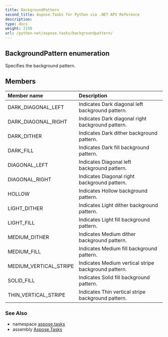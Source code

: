 ```yaml
---
title: BackgroundPattern
second_title: Aspose.Tasks for Python via .NET API Reference
description: 
type: docs
weight: 2150
url: /python-net/aspose.tasks/backgroundpattern/
---
```


## BackgroundPattern enumeration

Specifies the background pattern.

## Members
| Member name | Description |
| :- | :- |
|DARK_DIAGONAL_LEFT|Indicates Dark diagonal left background pattern.|
|DARK_DIAGONAL_RIGHT|Indicates Dark diagonal right background pattern.|
|DARK_DITHER|Indicates Dark dither background pattern.|
|DARK_FILL|Indicates Dark fill background pattern.|
|DIAGONAL_LEFT|Indicates Diagonal left background pattern.|
|DIAGONAL_RIGHT|Indicates Diagonal right background pattern.|
|HOLLOW|Indicates Hollow background pattern.|
|LIGHT_DITHER|Indicates Light dither background pattern.|
|LIGHT_FILL|Indicates Light fill background pattern.|
|MEDIUM_DITHER|Indicates Medium dither background pattern.|
|MEDIUM_FILL|Indicates Medium fill background pattern.|
|MEDIUM_VERTICAL_STRIPE|Indicates Medium vertical stripe background pattern.|
|SOLID_FILL|Indicates Solid fill background pattern.|
|THIN_VERTICAL_STRIPE|Indicates Thin vertical stripe background pattern.|

### See Also

* namespace [aspose.tasks](/tasks/python-net/aspose.tasks/)
* assembly [Aspose.Tasks](/tasks/python-net/)


